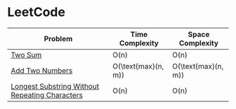 # LeetCode

|                   Problem                                                                                                 | Time Complexity                            | Space Complexity                          |
|---------------------------------------------------------------------------------------------------------------------------|--------------------------------------------|-------------------------------------------|
|[Two Sum](https://github.com/datttrian/leetcode/tree/main/src/two-sum)                                                     |O(n)                                        |O(n)                                       |
|[Add Two Numbers](https://github.com/datttrian/leetcode/tree/main/src/add-two-numbers)                                     |O(\text{max}(n, m))                         |O(\text{max}(n, m))                        |
|[Longest Substring Without Repeating Characters](https://github.com/datttrian/leetcode/tree/main/src/add-two-numbers)      |O(n)                                        |O(n)                                       |

<!-- |[Median of Two Sorted Arrays](https://github.com/datttrian/leetcode/tree/main/src/median-of-two-sorted-arrays)             |O(\text{log}(\text{min}(\text{len}(n, m)))) |O(\text{log}(\text{min}(\text{len}(n, m))))|
|[Longest Palindromic Substring](https://github.com/datttrian/leetcode/tree/main/src/longest-palindromic-substring)         |O(n^2)                                      |O(n)                                       |
|[Zigzag Conversion](https://github.com/datttrian/leetcode/tree/main/src/zigzag-conversion)                                 |O(n)                                        |O(n)                                       |
|[Next Permutation](https://github.com/datttrian/leetcode/tree/main/src/longest-substring-without-repeating-characters)     |O(n)                                        |O(1)                                       | -->
